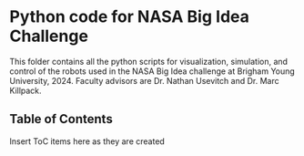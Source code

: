 # Python code for NASA Big Idea Challenge
This folder contains all the python scripts for visualization, simulation, and control of the robots used in the NASA Big Idea challenge at Brigham Young University, 2024. Faculty advisors are Dr. Nathan Usevitch and Dr. Marc Killpack.

## Table of Contents
Insert ToC items here as they are created
